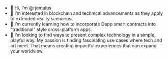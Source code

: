 - 👋 Hi, I’m @rjomulus
- 👀 I’m interested in blockchain and technical advancements as they apply to extended reality scenarios.
- 🌱 I’m currently learning how to incorporate Dapp smart contracts into "traditional" style cross-platform apps. 
- 💞️ I’m looking to find ways to present complex technology in a simple, playful way.  My passion is finding fascinating use cases where tech and art meet. That means creating impactful experiences that can expand your worldview.
